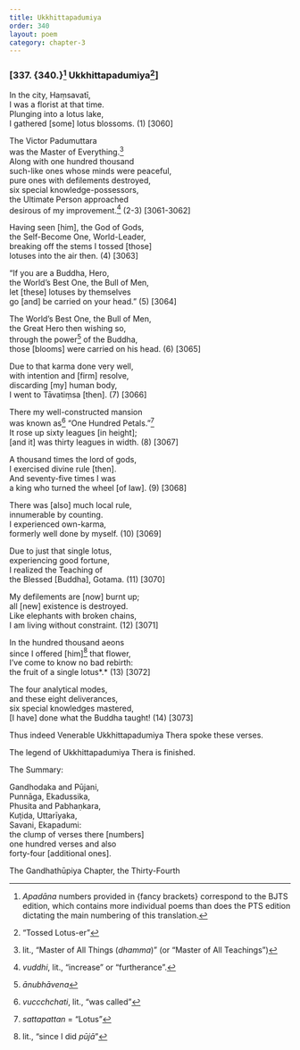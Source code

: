 ```yaml
---
title: Ukkhittapadumiya
order: 340
layout: poem
category: chapter-3
---
```


### \[337. {340.}[^1] Ukkhittapadumiya[^2]\]

In the city, Haṃsavatī,  
I was a florist at that time.  
Plunging into a lotus lake,  
I gathered \[some\] lotus blossoms. (1) \[3060\]

The Victor Padumuttara  
was the Master of Everything.[^3]  
Along with one hundred thousand  
such-like ones whose minds were peaceful,  
pure ones with defilements destroyed,  
six special knowledge-possessors,  
the Ultimate Person approached  
desirous of my improvement.[^4] (2-3) \[3061-3062\]

Having seen \[him\], the God of Gods,  
the Self-Become One, World-Leader,  
breaking off the stems I tossed \[those\]  
lotuses into the air then. (4) \[3063\]

“If you are a Buddha, Hero,  
the World’s Best One, the Bull of Men,  
let \[these\] lotuses by themselves  
go \[and\] be carried on your head.” (5) \[3064\]

The World’s Best One, the Bull of Men,  
the Great Hero then wishing so,  
through the power[^5] of the Buddha,  
those \[blooms\] were carried on his head. (6) \[3065\]

Due to that karma done very well,  
with intention and \[firm\] resolve,  
discarding \[my\] human body,  
I went to Tāvatiṃsa \[then\]. (7) \[3066\]

There my well-constructed mansion  
was known as[^6] “One Hundred Petals.”[^7]  
It rose up sixty leagues \[in height\];  
\[and it\] was thirty leagues in width. (8) \[3067\]

A thousand times the lord of gods,  
I exercised divine rule \[then\].  
And seventy-five times I was  
a king who turned the wheel \[of law\]. (9) \[3068\]

There was \[also\] much local rule,  
innumerable by counting.  
I experienced own-karma,  
formerly well done by myself. (10) \[3069\]

Due to just that single lotus,  
experiencing good fortune,  
I realized the Teaching of  
the Blessed \[Buddha\], Gotama. (11) \[3070\]

My defilements are \[now\] burnt up;  
all \[new\] existence is destroyed.  
Like elephants with broken chains,  
I am living without constraint. (12) \[3071\]

In the hundred thousand aeons  
since I offered \[him\][^8] that flower,  
I’ve come to know no bad rebirth:  
the fruit of a single lotus*.* (13) \[3072\]

The four analytical modes,  
and these eight deliverances,  
six special knowledges mastered,  
\[I have\] done what the Buddha taught! (14) \[3073\]

Thus indeed Venerable Ukkhittapadumiya Thera spoke these verses.

The legend of Ukkhittapadumiya Thera is finished.

The Summary:

Gandhodaka and Pūjani,  
Punnāga, Ekadussika,  
Phusita and Pabhaṇkara,  
Kuṭida, Uttarīyaka,  
Savani, Ekapadumi:  
the clump of verses there \[numbers\]  
one hundred verses and also  
forty-four \[additional ones\].

The Gandhathūpiya Chapter, the Thirty-Fourth

[^1]: *Apadāna* numbers provided in {fancy brackets} correspond to the BJTS edition, which contains more individual poems than does the PTS edition dictating the main numbering of this translation.

[^2]: “Tossed Lotus-er”

[^3]: lit., “Master of All Things (*dhamma*)” (or “Master of All Teachings”)

[^4]: *vuddhi*, lit., “increase” or “furtherance”.

[^5]: *ānubhāvena*

[^6]: *vu<span class="diacritics" data-state="on">cc</span><span class="no-diacritics" data-state="off">chch</span>ati*, lit., “was called”

[^7]: *sattapattan* = “Lotus”

[^8]: lit., “since I did *pūjā*”
